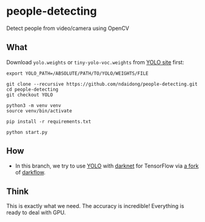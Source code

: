 # people-detecting
Detect people from video/camera using OpenCV


## What

Download `yolo.weights` or `tiny-yolo-voc.weights` from [YOLO site](https://pjreddie.com/darknet/yolo/) first:



```
export YOLO_PATH=/ABSOLUTE/PATH/TO/YOLO/WEIGHTS/FILE

git clone --recursive https://github.com/ndaidong/people-detecting.git
cd people-detecting
git checkout YOLO

python3 -m venv venv
source venv/bin/activate

pip install -r requirements.txt

python start.py
```

## How

- In this branch, we try to use [YOLO](https://pjreddie.com/darknet/yolo/) with [darknet](https://pjreddie.com/darknet/) for TensorFlow via [a fork](https://github.com/bendidi/darkflow) of [darkflow](https://github.com/thtrieu/darkflow).


## Think

This is exactly what we need. The accuracy is incredible! Everything is ready to deal with GPU.
